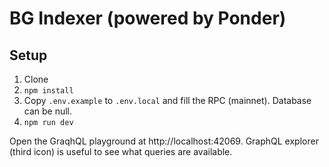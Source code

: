 # BG Indexer (powered by Ponder)


## Setup

1. Clone
2. `npm install`
3. Copy `.env.example` to `.env.local` and fill the RPC (mainnet). Database can be null.
4. `npm run dev`

Open the GraqhQL playground at http://localhost:42069. GraphQL explorer (third icon) is useful to see what queries are available.
